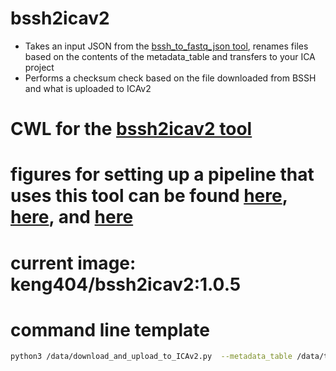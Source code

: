 # bssh2icav2
- Takes an input JSON from the [bssh_to_fastq_json tool](https://github.com/keng404/bssh2icav2/blob/master/bssh_to_fastq_json.md), renames files based on the contents of the metadata_table and transfers to your ICA project
- Performs a checksum check based on the file downloaded from BSSH and what is uploaded to ICAv2

# CWL for the [bssh2icav2 tool]()
# figures for setting up a pipeline that uses this tool can be found [here](), [here](), and [here]()

# current image: **keng404/bssh2icav2:1.0.5**

# command line template
``` bash
python3 /data/download_and_upload_to_ICAv2.py  --metadata_table /data/test.metadata_table.csv --input_json /data/272296024.fastq.signedurl.json  --api_key_file <PATH_TO_API_KEY_FILE> --run_id <OUTPUT_FOLDER> --project_name <ICA_PROJECT_NAME>
```
